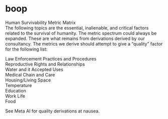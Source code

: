 # boop
Human Survivability Metric Matrix
<br>
The following topics are the essential, inalienable, and critical factors related to the survival of humanity. The metric spectrum could always be expanded. These are what remains from derivations derived by our consultancy. The metrics we derive should attempt to give a “quality” factor for the following list: <br>

Law Enforcement Practices and Procedures <br>
Reproductive Rights and Relationships <br>
Water and it Accepted Uses <br>
Medical Chain and Care <br>
Housing/Living Space <br>
Temperature <br>
Education <br>
Work Life <br>
Food <br>

See Meta AI for quality derivations at nausea.
